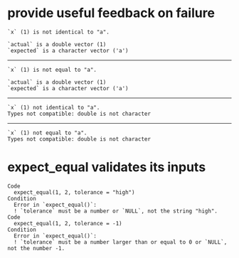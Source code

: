 # provide useful feedback on failure

    `x` (1) is not identical to "a".
    
    `actual` is a double vector (1)
    `expected` is a character vector ('a')

---

    `x` (1) is not equal to "a".
    
    `actual` is a double vector (1)
    `expected` is a character vector ('a')

---

    `x` (1) not identical to "a".
    Types not compatible: double is not character

---

    `x` (1) not equal to "a".
    Types not compatible: double is not character

# expect_equal validates its inputs

    Code
      expect_equal(1, 2, tolerance = "high")
    Condition
      Error in `expect_equal()`:
      ! `tolerance` must be a number or `NULL`, not the string "high".
    Code
      expect_equal(1, 2, tolerance = -1)
    Condition
      Error in `expect_equal()`:
      ! `tolerance` must be a number larger than or equal to 0 or `NULL`, not the number -1.

